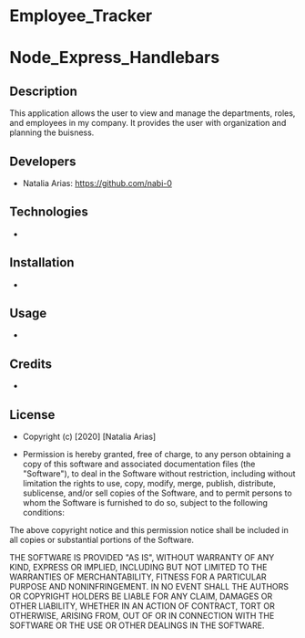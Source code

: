 # Employee_Tracker

# Node_Express_Handlebars

## Description

This application allows the user to view and manage the departments, roles, and employees in my company. It provides the user with organization and planning the buisness.


## Developers

* Natalia Arias: https://github.com/nabi-0

## Technologies

* 
 
## Installation

* 

## Usage

*   

## Credits

* 

## License

* Copyright (c) [2020] [Natalia Arias]

* Permission is hereby granted, free of charge, to any person obtaining a copy
of this software and associated documentation files (the "Software"), to deal
in the Software without restriction, including without limitation the rights
to use, copy, modify, merge, publish, distribute, sublicense, and/or sell
copies of the Software, and to permit persons to whom the Software is
furnished to do so, subject to the following conditions:

The above copyright notice and this permission notice shall be included in all
copies or substantial portions of the Software.

THE SOFTWARE IS PROVIDED "AS IS", WITHOUT WARRANTY OF ANY KIND, EXPRESS OR
IMPLIED, INCLUDING BUT NOT LIMITED TO THE WARRANTIES OF MERCHANTABILITY,
FITNESS FOR A PARTICULAR PURPOSE AND NONINFRINGEMENT. IN NO EVENT SHALL THE
AUTHORS OR COPYRIGHT HOLDERS BE LIABLE FOR ANY CLAIM, DAMAGES OR OTHER
LIABILITY, WHETHER IN AN ACTION OF CONTRACT, TORT OR OTHERWISE, ARISING FROM,
OUT OF OR IN CONNECTION WITH THE SOFTWARE OR THE USE OR OTHER DEALINGS IN THE
SOFTWARE.
